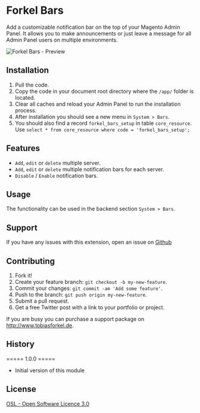# Forkel Bars
Add a customizable notification bar on the top of your Magento Admin Panel. It allows you to make announcements or just leave a message for all Admin Panel users on multiple environments.

![Forkel Bars - Preview](https://raw.githubusercontent.com/tobias-forkel/Forkel_Bars/master/preview.jpg)

## Installation
1. Pull the code.
2. Copy the code in your document root directory where the `/app/` folder is located.
4. Clear all caches and reload your Admin Panel to run the installation process.
5. After installation you should see a new menu in `System > Bars`.
6. You should also find a record `forkel_bars_setup` in table `core_resource`. Use `select * from core_resource where code = 'forkel_bars_setup';`

## Features
* `Add`, `edit` or `delete` multiple server.
* `Add`, `edit` or `delete` multiple notification bars for each server.
* `Disable` / `Enable` notification bars.

## Usage
The functionality can be used in the backend section `System > Bars`.

## Support
If you have any issues with this extension, open an issue on [Github](https://github.com/tobias-forkel/Forkel_Bars/issues)

## Contributing
1. Fork it!
2. Create your feature branch: `git checkout -b my-new-feature`.
3. Commit your changes: `git commit -am 'Add some feature'`.
4. Push to the branch: `git push origin my-new-feature`.
5. Submit a pull request.
6. Get a free Twitter post with a link to your portfolio or project.

If you are busy you can purchase a support package on http://www.tobiasforkel.de.

## History
===== 1.0.0 =====
* Initial version of this module

## License
[OSL - Open Software Licence 3.0](http://opensource.org/licenses/osl-3.0.php)
